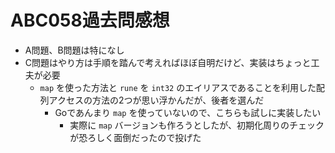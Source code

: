 # ABC058過去問感想

- A問題、B問題は特になし
- C問題はやり方は手順を踏んで考えればほぼ自明だけど、実装はちょっと工夫が必要
    - `map` を使った方法と `rune` を `int32` のエイリアスであることを利用した配列アクセスの方法の2つが思い浮かんだが、後者を選んだ
        - Goであんまり `map` を使っていないので、こちらも試しに実装したい
            - 実際に `map` バージョンも作ろうとしたが、初期化周りのチェックが恐ろしく面倒だったので投げた